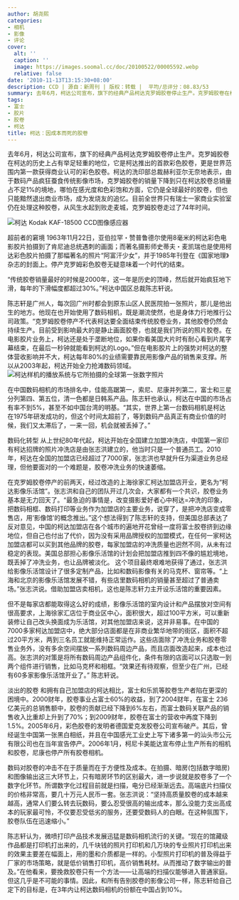 ```yaml
---
author: 胡尧熙
categories:
- 相机
- 影像
- 评论
cover:
  alt: ''
  caption: ''
  image: https://images.soomal.cc/doc/20100522/00005592.webp
  relative: false
date: '2010-11-13T13:15:30+08:00'
description: CCD | 源自：新周刊 | 版权：转载 |  平均/总评分：08.83/53
summary: 去年6月，柯达公司宣布，旗下的经典产品柯达克罗姆胶卷停止生产。克罗姆胶卷在柯达的历史上占有举足轻重的地位，它是柯达推出的首款彩色胶卷，更是世界范围内第一款获得商业认可的彩色胶卷。柯达的洗印部总裁赫利亚尔无奈地表示，由于数码产品疯狂蚕食传统影像市场，克罗姆胶卷的销量下降到只在柯达胶卷总销量占不足1%的境地……
tags:
- 富士
- 胶片
- 胶卷
- 柯达
title: 柯达：因成本而死的胶卷
---
```


去年6月，柯达公司宣布，旗下的经典产品柯达克罗姆胶卷停止生产。克罗姆胶卷在柯达的历史上占有举足轻重的地位，它是柯达推出的首款彩色胶卷，更是世界范围内第一款获得商业认可的彩色胶卷。柯达的洗印部总裁赫利亚尔无奈地表示，由于数码产品疯狂蚕食传统影像市场，克罗姆胶卷的销量下降到只在柯达胶卷总销量占不足1%的境地，哪怕在感光度和色彩饱和方面，它仍是全球最好的胶卷，但也只能黯然退出商业市场，成为发烧友的追忆。目前全世界只有瑞士一家商业实验室仍在处理这种胶卷，从风生水起到败走麦城，克罗姆胶卷走过了74年时间。

![柯达 Kodak KAF-18500 CCD图像感应器](https://images.soomal.cc/doc/20100207/00004018.webp)




超前者的窘境
1963年11月22日，亚伯拉罕・赞普鲁德尔使用8毫米的柯达彩色电影胶片拍摄到了肯尼迪总统遇刺的画面；而著名摄影师史蒂夫・麦凯瑞也是使用柯达彩色胶片拍摄了那幅著名的照片“阿富汗少女”，并于1985年刊登在《国家地理》杂志的封面上。停产克罗姆彩色胶卷无疑意味着一个时代的结束。

“传统胶卷销量最好的时候是2000年，这一年是历史的顶峰，然后就开始疯狂地下滑，每年的下滑幅度都超过30%。”柯达中国区总裁陈志轩说。

陈志轩是广州人，每次回广州时都会到原东山区人民医院拍一张照片，那儿是他出生的地方。他现在也开始使用了数码相机，既是潮流使然，也是身体力行地推行公司政策。“克罗姆胶卷停产不代表柯达要全面结束传统胶卷业务，其他胶卷仍然会持续生产。目前受到影响最大的是静止画面胶卷，也就是我们所说的照片胶卷。在电影胶片业务上，柯达还是处于垄断地位，如果你看美国大片时有耐心看到片尾字幕结束，在最后一秒钟就能看到柯达的Logo。”但在电影胶片上的强势对柯达的整体营收影响并不大，柯达每年80%的业绩需要靠民用影像产品的销售来支撑。所以从2003年起，柯达开始全力抢滩数码领域。
![柯达样机的播放系统与它所拍摄的全球第一张数字照片](https://images.soomal.cc/doc/20100125/00003856.webp)




在中国数码相机的市场排名中，佳能高踞第一，索尼、尼康并列第二，富士和三星分列第四、第五位，清一色都是日韩系产品。陈志轩也承认，柯达在中国的市场占有率不到5%，甚至不如中国台湾的明基。“其实，世界上第一台数码相机是柯达在1975年研发成功的，但这个时间太超前了，等到数码产品真正有商业价值的时候，我们又太滞后了，一来一回，机会就被丢掉了。”

数码化转型
从上世纪80年代起，柯达开始在全国建立加盟冲洗店，中国第一家印有柯达招牌的照片冲洗店是由张志洪建立的，他当时只是一个普通员工。2010 年，柯达在全国的加盟店已经超过了7000家，张志洪也早就升任为渠道业务总经理，但他要面对的一个难题是，胶卷冲洗业务的快速萎缩。



在克罗姆胶卷停产的前两天，经过改造的上海徐家汇柯达加盟店开业，更名为“柯达影像乐活馆”。张志洪和自己的团队开过几次会，大家都有一个共识，胶卷业务基本是无力回天了。“最急迫的事情是，改变摄影爱好者心中柯达=冲洗的印象，把数码相框、数码打印等业务作为加盟店的主要业务，说穿了，是把冲洗店变成零售店，用‘影像馆’的概念推出。”这个想法得到了陈志轩的支持，但美国总部表达了反对意见，中国的柯达加盟店在各个城市的遍地开花曾经一度将富士胶卷挤到边缘地位，但自己也付出了代价，因为没有采用品牌授权的加盟模式，在任何一家柯达加盟店都可以买到其他品牌的胶卷，每家加盟店的冲洗质量也迥然不同，从未有过稳定的表现。美国总部担心影像乐活馆的计划会把加盟店推到四不像的尴尬境地，既丢掉了冲洗业务，也让品牌被淡化。
这个项目最终艰难地获得了通过，张志洪给影像乐活馆设计了很多定制产品，比如和数码影像有关的马克杯、窗帘等。“上海和北京的影像乐活馆发展不错，有些店里数码相机的销量甚至超过了普通卖场。”张志洪说。借助加盟店卖相机，这也是陈志轩力主开设乐活馆的重要因素。

但不是每家店都能取得这么好的成绩，影像乐活馆的室内设计和产品摆放对空间有很高要求，上海徐家汇店位于商业区中心，面积很大，超过100平方米，可以重新装修让自己改头换面成为乐活馆，对其他加盟店来说，这并非易事。在中国的7000多家柯达加盟店中，绝大部分店面都是在非商业繁华地带的街区，面积不超过20平方米，两到三名员工就能维持正常运作。这些店面除了冲洗业务和胶卷零售业务外，没有多余空间摆放一系列数码周边产品，而且店面改造起来，成本也过高。张志洪的对策是将所有数码周边产品组件化，条件有限的店面可以只选取一到两个组件进行销售，比如马克杯和相框。“效果还有待观察，但至少在广州，已经有60多家影像乐活馆开业了。” 陈志轩说。

淡出的胶卷
和拥有自己加盟店的柯达相比，富士和乐凯等胶卷生产者陷在更深的困境中。2000财年，胶卷事业占富士60%的收益，到了2004财年，在富士 236亿美元的总销售额中，胶卷的贡献已经下降到6%左右，而富士数码关联产品的销售收入比重却上升到了70%；到2009财年，胶卷在富士的营收中再度下降到1.5%。2005年6月，彩色胶卷的发明者德国爱克发胶卷公司宣布破产。其后，曾经诞生中国第一张黑白相纸，并且在中国感光工业史上写下诸多第一的汕头市公元有限公司也在当年宣告停产。2006年1月，柯尼卡美能达宣布停止生产所有的相机和胶卷，尼康也停产所有胶卷相机。

数码对胶卷的冲击不在于质量而在于方便性及成本。在拍摄、暗房(包括数字暗房)和图像输出这三大环节上，只有暗房环节的区别最大，进一步说就是胶卷多了一个数字化环节。所谓数字化过程目前就是扫描，电分已经渐渐远去。高端底片扫描仪的价格非常高，要几十万元人民币一套。张志洪说：“坚持高质量胶卷的成本越来越高，通常人们要么转去玩数码，要么忍受很高的输出成本，那么没能力支出高成本的玩家最可怜，不仅要忍受低劣的服务，还要受数码人的白眼。在这种氛围下，胶卷队伍在迅速缩小。”

陈志轩认为，微喷打印产品技术发展迅猛是数码相机流行的关键。“现在的馆藏级作品都是打印机打出来的，几千块钱的照片打印机和几万块的专业照片打印机出来的效果主要差在幅面上，用的墨和介质都是一样的。小型照片打印机的普及得益于厂家的市场策略，就是低价销售打印机，高价销售耗材。从而推动了数字输出的普及。”在他看来，要挽救胶卷只有一个方法――让高端的扫描仪能够进入普通家庭。但这几乎是不可能的事情。因此，和所有告别胶卷的影像公司一样，陈志轩给自己定下的目标是，在3年内让柯达数码相机的份额在中国占到10%。